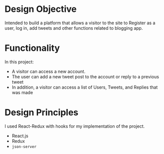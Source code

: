 # Design Objective
 Intended to build a platform that allows a visitor to the site to Register as a user, log in, add tweets
 and other functions related to blogging app.
 
 
 # Functionality
In this project:

* A visitor can access a new account.
* The user can add a new tweet post to the account or reply to a previous tweet
* In addition, a visitor can access a list of Users, Tweets, and Replies that was made


#  Design Principles
I used React-Redux with hooks for my implementation of the project.

* React.js
* Redux
* `json-server `
